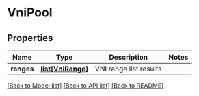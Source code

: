 # VniPool

## Properties
Name | Type | Description | Notes
------------ | ------------- | ------------- | -------------
**ranges** | [**list[VniRange]**](VniRange.md) | VNI range list results | 

[[Back to Model list]](../README.md#documentation-for-models) [[Back to API list]](../README.md#documentation-for-api-endpoints) [[Back to README]](../README.md)

